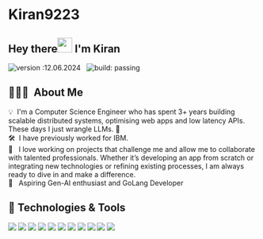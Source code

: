 # Kiran9223

## Hey there<img src="https://raw.githubusercontent.com/MartinHeinz/MartinHeinz/master/wave.gif" width="30px"> I'm Kiran
![version :12.06.2024](https://img.shields.io/badge/version-12.06.2024-informational) &nbsp;
![build: passing](https://img.shields.io/badge/build-passing-success)

## 👨🏻‍💻 &nbsp;About Me

💡 &nbsp;I'm a Computer Science Engineer who has spent 3+ years building scalable distributed systems, optimising web apps and low latency APIs. These days I just wrangle LLMs. 🤖 \
🛠 &nbsp;I have previously worked for IBM. \
🌟 &nbsp; I love working on projects that challenge me and allow me to collaborate with talented professionals. Whether it’s developing an app from scratch or integrating new technologies or refining existing processes, I am always ready to dive in and make a difference.  \
🌱 &nbsp; Aspiring Gen-AI enthusiast and GoLang Developer

## 🔧 Technologies & Tools
![](https://img.shields.io/badge/Code-Java-informational?style=flat&logo=java&logoColor=white&color=2bbc8a)
![](https://img.shields.io/badge/Code-Python-informational?style=flat&logo=python&logoColor=white&color=2bbc8a)
![](https://img.shields.io/badge/Code-JavaScript-informational?style=flat&logo=javascript&logoColor=white&color=2bbc8a)
![](https://img.shields.io/badge/Code-React-informational?style=flat&logo=react&logoColor=white&color=2bbc8a)
![](https://img.shields.io/badge/Code-Tailwind-informational?style=flat&logo=tailwindcss&logoColor=white&color=2bbc8a)
![](https://img.shields.io/badge/Tools-MySQL-informational?style=flat&logo=mysql&logoColor=white&color=2bbc8a)
![](https://img.shields.io/badge/Tools-Docker-informational?style=flat&logo=docker&logoColor=white&color=2bbc8a)
![](https://img.shields.io/badge/Tools-Kubernetes-informational?style=flat&logo=kubernetes&logoColor=white&color=2bbc8a)
![](https://img.shields.io/badge/Cloud-AWS-informational?style=flat&logo=amazonaws&logoColor=white&color=2bbc8a)
![](https://img.shields.io/badge/Editor-Eclipse-informational?style=flat&logo=eclipseide&logoColor=white&color=2bbc8a)
![](https://img.shields.io/badge/Editor-VSCode-informational?style=flat&logo=visualstudiocode&logoColor=white&color=2bbc8a)


<!--
**Kiran9223/Kiran9223** is a ✨ _special_ ✨ repository because its `README.md` (this file) appears on your GitHub profile.

Here are some ideas to get you started:

- 🔭 I’m currently working on ...
- 🌱 I’m currently learning ...
- 👯 I’m looking to collaborate on ...
- 🤔 I’m looking for help with ...
- 💬 Ask me about ...
- 📫 How to reach me: ...
- 😄 Pronouns: ...
- ⚡ Fun fact: ...
-->
